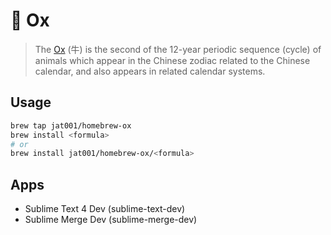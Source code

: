 # 🐂 Ox

> The [Ox](https://en.wikipedia.org/wiki/Ox_(zodiac)) (牛) is the second of the 12-year periodic sequence (cycle) of animals which appear in the Chinese zodiac related to the Chinese calendar, and also appears in related calendar systems.


## Usage

```bash
brew tap jat001/homebrew-ox
brew install <formula>
# or
brew install jat001/homebrew-ox/<formula>
```

## Apps

- Sublime Text 4 Dev (sublime-text-dev)
- Sublime Merge Dev (sublime-merge-dev)
